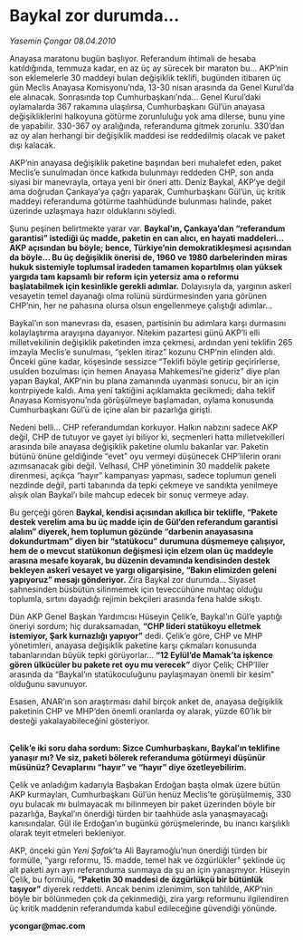 # Baykal zor durumda...

*Yasemin Çongar 08.04.2010*

<div class="yazi"><p>Anayasa maratonu bugün başlıyor. Referandum ihtimali de hesaba katıldığında, temmuza kadar, en az üç ay sürecek bir maraton bu... AKP’nin son eklemelerle 30 maddeyi bulan değişiklik teklifi, bugünden itibaren üç gün Meclis Anayasa Komisyonu’nda, 13-30 nisan arasında da Genel Kurul’da ele alınacak. Sonrasında top Cumhurbaşkanı’nda... Genel Kurul’daki oylamalarda 367 rakamına ulaşılırsa, Cumhurbaşkanı Gül’ün anayasa değişikliklerini halkoyuna götürme zorunluluğu yok ama dilerse, bunu yine de yapabilir. 330-367 oy aralığında, referanduma gitmek zorunlu. 330’dan az oy alan herhangi bir değişiklik maddesi ise reddedilmiş olacak ve paket dışı kalacak.</p>
<p>AKP’nin anayasa değişiklik paketine başından beri muhalefet eden, paket Meclis’e sunulmadan önce katkıda bulunmayı reddeden CHP, son anda siyasi bir manevrayla, ortaya yeni bir öneri attı. Deniz Baykal, AKP’ye değil ama doğrudan Çankaya’ya çağrı yaparak, Cumhurbaşkanı Gül’ün, üç kritik maddeyi referanduma götürme taahhüdünde bulunması halinde, paket üzerinde uzlaşmaya hazır olduklarını söyledi.</p>
<p>Şunu peşinen belirtmekte yarar var. <b>Baykal’ın, Çankaya’dan “referandum garantisi” istediği üç madde, paketin en can alıcı, en hayati maddeleri... AKP açısından bu böyle; bence, Türkiye’nin demokratikleşmesi açısından da böyle... Bu üç değişiklik önerisi de, 1960 ve 1980 darbelerinden miras hukuk sistemiyle toplumsal iradeden tamamen kopartılmış olan yüksek yargıda tam kapsamlı bir reform için yetersiz ama o reformu başlatabilmek için kesinlikle gerekli adımlar.</b> Dolayısıyla da, yargının askerî vesayetin temel dayanağı olma rolünü sürdürmesinden yana görünen CHP’nin, her ne pahasına olursa olsun engellenmeye çalıştığı adımlar...  </p>
<p>Baykal’ın son manevrası da, esasen, partisinin bu adımlara karşı durmasını kolaylaştırma arayışına dayanıyor. Nitekim pazartesi günü AKP’li elli milletvekilinin değişiklik paketinden imza çekmesi, ardından yeni teklifin 265 imzayla Meclis’e sunulması, “şeklen itiraz” kozunu CHP’nin elinden aldı. Önceki güne kadar, köşesinde sessizce “Teklifi böyle getirip geçirirlerse, usulden bozulması için hemen Anayasa Mahkemesi’ne gideriz” diye plan yapan Baykal, AKP’nin bu plana zamanında uyanması sonucu, bir an için kontrpiyede kaldı. Ama yeni taktiğini açıklamakta gecikmedi; daha teklif Anayasa Komisyonu’nda görüşülmeye başlamadan, oylama konusunda Cumhurbaşkanı Gül’ü de içine alan bir pazarlığa girişti.</p>
<p>Nedeni belli... CHP referandumdan korkuyor. Halkın nabzını sadece AKP değil, CHP de tutuyor ve gayet iyi biliyor ki, seçmenleri hatta milletvekilleri arasında bile anayasa değişiklik paketine olumlu bakanlar var. Paketin bütünü önüne geldiğinde “evet” oyu vermeyi düşünecek CHP’lilerin oranı azımsanacak gibi değil. Velhasıl, CHP yönetiminin 30 maddelik pakete direnmesi, açıkça “hayır” kampanyası yapması, sadece toplumun geneli nezdinde değil, parti tabanında da tepki çekmeye ve sandıkta yenilmeye alışık olan Baykal’ı bile mahcup edecek bir sonuç vermeye aday.</p>
<p>Bu gerçeği gören <b>Baykal, kendisi açısından akıllıca bir teklifle, “Pakete destek verelim ama bu üç madde için de Gül’den referandum garantisi alalım” diyerek, hem toplumun gözünde “darbenin anayasasına dokundurtmam” diyen bir “statükocu” durumuna düşmemeye çalışıyor, hem de o mevcut statükonun değişmesi için elzem olan üç maddeyle arasına mesafe koyarak, bu düzenin devamında kendisinden destek bekleyen askerî vesayet ve yargı oligarşisine, “Bakın elimizden geleni yapıyoruz” mesajı gönderiyor.</b> Zira Baykal zor durumda... Siyaset sahnesinden büsbütün silinmemek için teveccühüne muhtaç olduğu toplumla, sırtını dayadığı rejimin bekçileri arasında fena halde sıkıştı. </p>
<p>Dün AKP Genel Başkan Yardımcısı Hüseyin Çelik’e, Baykal’ın Gül’e yaptığı öneriyi sordum; hiç duraksamadan, <b>“CHP lideri statükoyu elletmek istemiyor, Şark kurnazlığı yapıyor”</b> dedi. Çelik’e göre, CHP ve MHP yönetimleri, anayasa değişiklik paketine karşı çıkmaları konusunda tabanlarından büyük tepki görüyorlar... <b>“12 Eylül’de Mamak’ta işkence gören ülkücüler bu pakete ret oyu mu verecek”</b> diyor Çelik; CHP’liler arasında da “Baykal’ın statükoculuğunu paylaşmayan önemli bir kesim” olduğunu savunuyor. </p>
<p>Esasen, ANAR’ın son araştırması dahil birçok anket de, anayasa değişiklik paketinin CHP ve MHP’den önemli oranlarda oy alarak, yüzde 60’lık bir desteği yakalayabileceğini gösteriyor.</p>
<p><b><br/>Çelik’e iki soru daha sordum: Sizce Cumhurbaşkanı, Baykal’ın teklifine yanaşır mı? Ve siz, paketi bölerek referanduma götürmeyi düşünür müsünüz? Cevaplarını “hayır” ve “hayır” diye özetleyebilirim. </b></p>
<p>Çelik ve anladığım kadarıyla Başbakan Erdoğan başta olmak üzere bütün AKP kurmayları, Cumhurbaşkanı Gül’ün henüz Meclis’te görüşülmemiş, 330 oyu bulacak mı bulmayacak mı bilinmeyen bir paket üzerinden böyle bir pazarlığa, Baykal’ın önerdiği türden bir taahhüde asla yanaşmayacağı kanısındalar. Gül ile Erdoğan’ın bugünkü görüşmelerinde, bu inancı karşılıklı olarak teyit etmeleri bekleniyor.</p>
<p>AKP, önceki gün <i>Yeni Şafak</i>’ta Ali Bayramoğlu’nun önerdiği türden bir formülle, “yargı reformu, 15. madde, temel hak ve özgürlükler” şeklinde üç alt paketi ayrı ayrı referanduma sunmaya da şu an için yanaşmıyor. Hüseyin Çelik, bu formülü, <b>“Paketin 30 maddesi de özgürlükçü bir bütünlük taşıyor”</b> diyerek reddetti. Ancak benim izlenimim, son tahlilde, AKP’nin böyle bir bölünmeden çok da çekinmediği, zira yargı reformunu ilgilendiren üç kritik maddenin referandumda kabul edileceğine güvendiği yönünde.</p>
<p><b>ycongar@mac.com</b></p></div>
